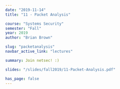 ```yaml
---
date: "2019-11-14"
title: "11 - Packet Analysis"

course: "Systems Security"
semester: "Fall"
year: 2019
author: "Brian Brown"

slug: "packetanalysis"
navbar_active_link: "lectures"

summary: Join netsec! :) 

slides: "/slides/fall2019/11-Packet-Analysis.pdf"

has_page: false
---
```

